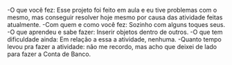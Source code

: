 -O que você fez: 
Esse projeto foi feito em aula e eu tive problemas com o mesmo, mas conseguir resolver hoje mesmo por causa das atividade feitas atualmente. 
-Com quem e como você fez: 
Sozinho com alguns toques seus. 
-O que aprendeu e sabe fazer: 
Inserir objetos dentro de outros. 
-O que tem dificuldade ainda: 
Em relação a essa a atividade, nenhuma. 
-Quanto tempo levou pra fazer a atividade: 
não me recordo, mas acho que deixei de lado para fazer a Conta de Banco.
